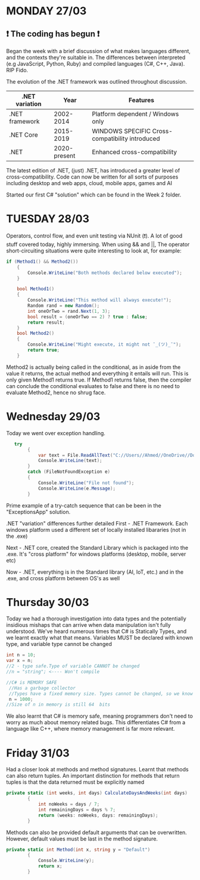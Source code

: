 # MONDAY 27/03
## :exclamation: The coding has begun :exclamation:

Began the week with a brief discussion of what makes languages different, and the contexts they're suitable in. The differences between interpreted (e.g JavaScript, Python, Ruby) and compiled languages (C#, C++, Java).
RIP Fido. 

The evolution of the .NET framework was outlined throughout discussion.

|.NET variation  |Year  | Features|
|------          |----- |---|
|.NET framework  |2002-2014| Platform dependent / Windows only
|.NET Core       |2015-2019| WINDOWS SPECIFIC Cross-compatibility introduced
|.NET            |2020-present| Enhanced cross-compatibility 
 
The latest edition of .NET, (just) .NET, has introduced a greater level of cross-compatibility. Code can now be written for all sorts of purposes including desktop and web apps, cloud, mobile apps, games and AI

Started our first C# "solution" which can be found in the Week 2 folder.

# TUESDAY 28/03

Operators, control flow, and even unit testing via NUnit (:exclamation:). A lot of good stuff covered today, highly immersing. When using && and ||, The operator short-circuiting situations were quite interesting to look at, for example:

``` c#
if (Method1() && Method2())
    {
        Console.WriteLine("Both methods declared below executed");
    }

    bool Method1()
    {
        Console.WriteLine("This method will always execute!");
        Random rand = new Random();
        int oneOrTwo = rand.Next(1, 3);
        bool result = (oneOrTwo == 2) ? true : false;
        return result;
    }
    bool Method2()
    {
        Console.WriteLine("Might execute, it might not ¯_(ツ)_¯");
        return true;
    }

```
Method2 is actually being called in the conditional, as in aside from the value it returns, the actual method and everything it entails will run. This is only given Method1 returns true. If Method1 returns false, then the compiler can conclude the conditional evaluates to false and there is no need to evaluate Method2, hence no shrug face.

# Wednesday 29/03
Today we went over exception handling. 

``` c#
   try
        {
            var text = File.ReadAllText("C://Users//Ahmed//OneDrive//Documents//Sparta Global//Tech211//Week 2//TypesOfErrors.txt");
            Console.WriteLine(text);
        } 
        catch (FileNotFoundException e)
        {
            Console.WriteLine("File not found");
            Console.WriteLine(e.Message);
        }
```
Prime example of a try-catch sequence that can be been in the "ExceptionsApp" solution.

.NET "variation" differences further detailed
First - .NET Framework. Each windows platform used a different set of locally installed libararies (not in the .exe)

Next - .NET core, created the Standard Library which is packaged into the .exe. It's "cross platform" for windows platforms (desktop, mobile, server etc)

Now - .NET, everything is in the Standard library (AI, IoT, etc.) and in the .exe, and cross platform between OS's as well

# Thursday 30/03

Today we had a thorough investigation into data types and the potentially insidious mishaps that can arrive when data manipulation isn't fully understood.
We've heard numerous times that C# is Statically Types, and we learnt exactly what that means. Variables MUST be declared with known type, and variable type cannot be changed

```c#
int n = 10;
var x = n;
//2 - type safe.Type of variable CANNOT be changed
//n = "string"; <---- Won't compile

//C# is MEMORY SAFE
 //Has a garbage collector
 //Types have a fixed memory size. Types cannot be changed, so we know how much memory we'll need
 n = 1000;
//Size of n in memory is still 64  bits
  ```
We also learnt that C# is memory safe, meaning programmers don't need to worry as much about memory related bugs. This differentiates C# from a language
like C++, where memory management is far more relevant.

# Friday 31/03

Had a closer look at methods and method signatures. Learnt that methods can also return tuples. An important distinction for methods that return tuples is that the data returned must be explicitly named

```c#
private static (int weeks, int days) CalculateDaysAndWeeks(int days)
        {
            int noWeeks = days / 7;
            int remainingDays = days % 7;
            return (weeks: noWeeks, days: remainingDays);
        }
```

Methods can also be provided default arguments that can be overwritten. However, default values must be last in the method signature.

```c#
private static int Method(int x, string y = "Default")
        {
            Console.WriteLine(y);
            return x;
        }

```
